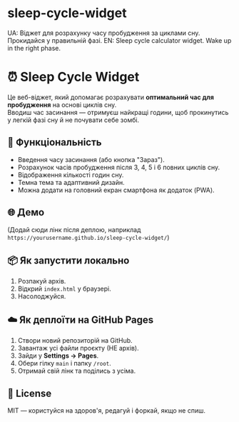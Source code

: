 # sleep-cycle-widget
UA: Віджет для розрахунку часу пробудження за циклами сну. Прокидайся у правильній фазі. EN: Sleep cycle calculator widget. Wake up in the right phase.
# ⏰ Sleep Cycle Widget

Це веб-віджет, який допомагає розрахувати **оптимальний час для пробудження** на основі циклів сну.  
Вводиш час засинання — отримуєш найкращі години, щоб прокинутись у легкій фазі сну й не почувати себе зомбі.

## 🚀 Функціональність

- Введення часу засинання (або кнопка "Зараз").
- Розрахунок часів пробудження після 3, 4, 5 і 6 повних циклів сну.
- Відображення кількості годин сну.
- Темна тема та адаптивний дизайн.
- Можна додати на головний екран смартфона як додаток (PWA).

## 🌐 Демо

(Додай сюди лінк після деплою, наприклад `https://yourusername.github.io/sleep-cycle-widget/`)

## 📦 Як запустити локально

1. Розпакуй архів.
2. Відкрий `index.html` у браузері.
3. Насолоджуйся.

## ☁️ Як деплоїти на GitHub Pages

1. Створи новий репозиторій на GitHub.
2. Завантаж усі файли проєкту (НЕ архів).
3. Зайди у **Settings → Pages**.
4. Обери гілку `main` і папку `/root`.
5. Отримай свій лінк та поділись з усіма.

## 📝 License

MIT — користуйся на здоров'я, редагуй і форкай, якщо не спиш.

